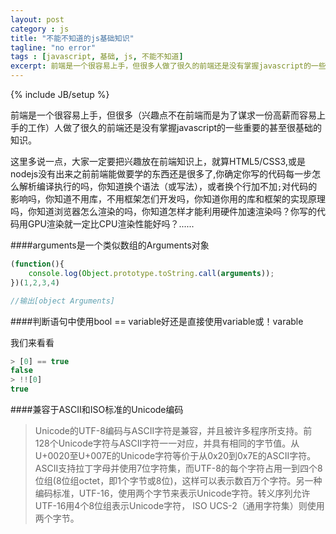 ```yaml
---
layout: post
category : js
title: "不能不知道的js基础知识"
tagline: "no error"
tags : [javascript, 基础, js, 不能不知道]
excerpt: 前端是一个很容易上手，但很多人做了很久的前端还是没有掌握javascript的一些重要的基础知识
---
```

{% include JB/setup %}

前端是一个很容易上手，但很多（兴趣点不在前端而是为了谋求一份高薪而容易上手的工作）人做了很久的前端还是没有掌握javascript的一些重要的甚至很基础的知识。

这里多说一点，大家一定要把兴趣放在前端知识上，就算HTML5/CSS3,或是nodejs没有出来之前前端能做要学的东西还是很多了,你确定你写的代码每一步怎么解析编译执行的吗，你知道换个语法（或写法），或者换个行加不加`;`对代码的影响吗，你知道不用库，不用框架怎们开发吗，你知道你用的库和框架的实现原理吗，你知道浏览器怎么渲染的吗，你知道怎样才能利用硬件加速渲染吗？你写的代码用GPU渲染就一定比CPU渲染性能好吗？......

####<a id="arguments"></a>arguments是一个类似数组的Arguments对象

```js
(function(){
    console.log(Object.prototype.toString.call(arguments));
})(1,2,3,4)

//输出[object Arguments]
```

####判断语句中使用bool == variable好还是直接使用variable或！varable

我们来看看

```js
> [0] == true
false
> !![0]
true
```

####兼容于ASCII和ISO标准的Unicode编码

>Unicode的UTF-8编码与ASCII字符是兼容，并且被许多程序所支持。前128个Unicode字符与ASCII字符一一对应，并具有相同的字节值。从U+0020至U+007E的Unicode字符等价于从0x20到0x7E的ASCII字符。ASCII支持拉丁字母并使用7位字符集，而UTF-8的每个字符占用一到四个8位组(8位组octet，即1个字节或8位)，这样可以表示数百万个字符。另一种编码标准，UTF-16，使用两个字节来表示Unicode字符。转义序列允许UTF-16用4个8位组表示Unicode字符， ISO UCS-2（通用字符集）则使用两个字节。

